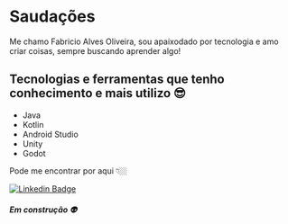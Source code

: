 

# Saudações
Me chamo Fabricio Alves Oliveira, sou apaixodado por tecnologia e amo criar coisas, sempre buscando aprender algo! 

## Tecnologias e ferramentas que tenho conhecimento e mais utilizo 😎

* Java
* Kotlin
* Android Studio
* Unity
* Godot


Pode me encontrar por aqui 👇🏼

[![Linkedin Badge](https://img.shields.io/badge/-LinkedIn-blue?style=flat-square&logo=Linkedin&logoColor=white&link=https://www.linkedin.com/in/fabriciooliveirads/)](https://www.linkedin.com/in/fabriciooliveirads/)

##### Em construção 👽
